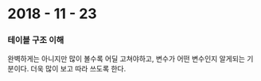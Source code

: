 # 2018 - 11 - 23



### 테이블 구조 이해

완벽하게는 아니지만 많이 볼수록 어딜 고쳐야하고, 변수가 어떤 변수인지 알게되는 기분이다. 더욱 많이 보고 따라 쓰도록 한다.
